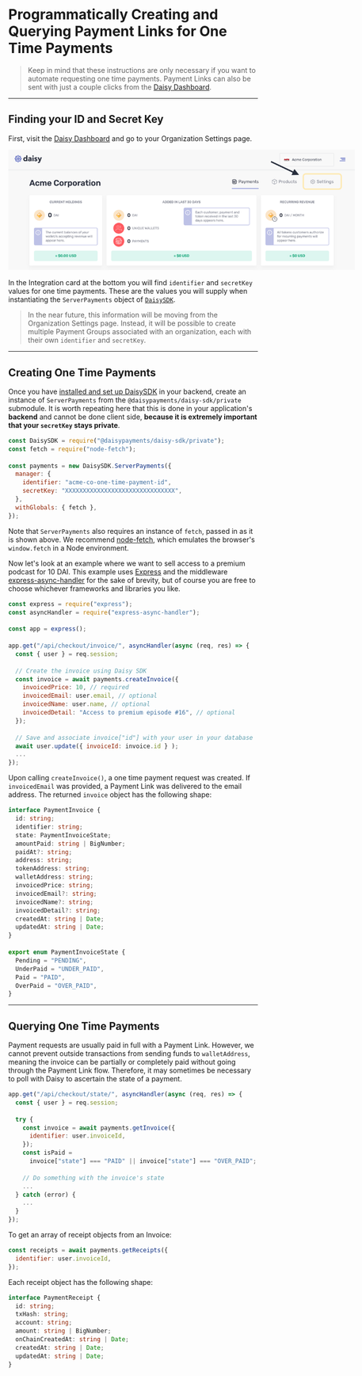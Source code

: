 
# Programmatically Creating and Querying Payment Links for One Time Payments

> Keep in mind that these instructions are only necessary if you want to automate requesting one time payments. Payment Links can also be sent with just a couple clicks from the [Daisy Dashboard](https://app.daisypayments.com).

---
## <a id="Keys" class="anchor"></a>Finding your ID and Secret Key

First, visit the [Daisy Dashboard](https://app.daisypayments.com) and go to your Organization Settings page.

<div class="img-container" style="width: 700px">
  <img src="./img/organizations_settings.png" alt="Where to find your Organization's settings in the dashboard" />
</div>

In the Integration card at the bottom you will find `identifier` and `secretKey` values for one time payments. These are the values you will supply when instantiating the `ServerPayments` object of [`DaisySDK`](https://docs.daisypayments.com/module-browser-DaisySDK.html).


> In the near future, this information will be moving from the Organization Settings page. Instead, it will be possible to create multiple Payment Groups associated with an organization, each with their own `identifier` and `secretKey`.

---
## <a id="Creating" class="anchor"></a>Creating One Time Payments

Once you have [installed and set up DaisySDK](https://docs.daisypayments.com/tutorial-Daisy-SDK.html#Installation) in your backend, create an instance of `ServerPayments` from the `@daisypayments/daisy-sdk/private` submodule. It is worth repeating here that this is done in your application's **backend** and cannot be done client side, **because it is extremely important that your `secretKey` stays private**.

```js
const DaisySDK = require("@daisypayments/daisy-sdk/private");
const fetch = require("node-fetch");

const payments = new DaisySDK.ServerPayments({
  manager: {
    identifier: "acme-co-one-time-payment-id",
    secretKey: "XXXXXXXXXXXXXXXXXXXXXXXXXXXXXXX",
  },
  withGlobals: { fetch },
});
```

Note that `ServerPayments` also requires an instance of `fetch`, passed in as it is shown above. We recommend [node-fetch](https://www.npmjs.com/package/node-fetch), which emulates the browser's `window.fetch` in a Node environment.

Now let's look at an example where we want to sell access to a premium podcast for 10 DAI. This example uses [Express](https://expressjs.com/) and the middleware [express-async-handler](https://www.npmjs.com/package/express-async-handler) for the sake of brevity, but of course you are free to choose whichever frameworks and libraries you like.

```js
const express = require("express");
const asyncHandler = require("express-async-handler");

const app = express();

app.get("/api/checkout/invoice/", asyncHandler(async (req, res) => {
  const { user } = req.session;

  // Create the invoice using Daisy SDK
  const invoice = await payments.createInvoice({
    invoicedPrice: 10, // required
    invoicedEmail: user.email, // optional
    invoicedName: user.name, // optional
    invoicedDetail: "Access to premium episode #16", // optional
  });

  // Save and associate invoice["id"] with your user in your database
  await user.update({ invoiceId: invoice.id } );
  ...
});
```

Upon calling `createInvoice()`, a one time payment request was created. If `invoicedEmail` was provided, a Payment Link was delivered to the email address. The returned `invoice` object has the following shape:

```ts
interface PaymentInvoice {
  id: string;
  identifier: string;
  state: PaymentInvoiceState;
  amountPaid: string | BigNumber;
  paidAt?: string;
  address: string;
  tokenAddress: string;
  walletAddress: string;
  invoicedPrice: string;
  invoicedEmail?: string;
  invoicedName?: string;
  invoicedDetail?: string;
  createdAt: string | Date;
  updatedAt: string | Date;
}

export enum PaymentInvoiceState {
  Pending = "PENDING",
  UnderPaid = "UNDER_PAID",
  Paid = "PAID",
  OverPaid = "OVER_PAID",
}
```

---
## <a id="Querying" class="anchor"></a>Querying One Time Payments

Payment requests are usually paid in full with a Payment Link. However, we cannot prevent outside transactions from sending funds to `walletAddress`, meaning the invoice can be partially or completely paid without going through the Payment Link flow. Therefore, it may sometimes be necessary to poll with Daisy to ascertain the state of a payment.

```js
app.get("/api/checkout/state/", asyncHandler(async (req, res) => {
  const { user } = req.session;

  try {
    const invoice = await payments.getInvoice({
      identifier: user.invoiceId,
    });
    const isPaid = 
      invoice["state"] === "PAID" || invoice["state"] === "OVER_PAID";

    // Do something with the invoice's state
    ...
  } catch (error) {
    ...
  }
});
```

To get an array of receipt objects from an Invoice:

```js
const receipts = await payments.getReceipts({
  identifier: user.invoiceId,
});
```

Each receipt object has the following shape:

```ts
interface PaymentReceipt {
  id: string;
  txHash: string;
  account: string;
  amount: string | BigNumber;
  onChainCreatedAt: string | Date;
  createdAt: string | Date;
  updatedAt: string | Date;
}
```